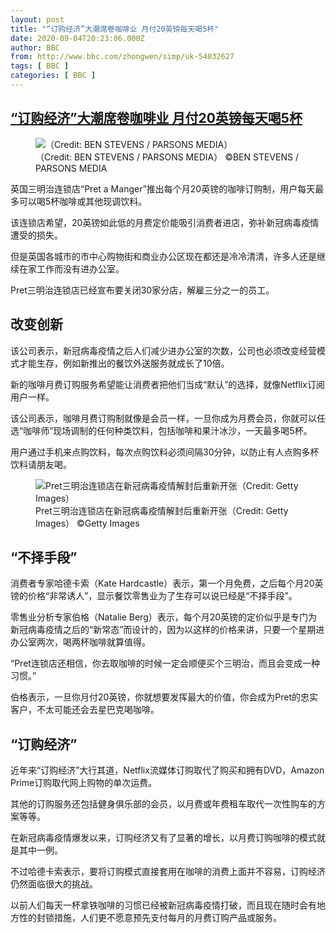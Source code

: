 ```yaml
---
layout: post
title: "“订购经济”大潮席卷咖啡业 月付20英镑每天喝5杯"
date: 2020-09-04T20:23:06.000Z
author: BBC
from: http://www.bbc.com/zhongwen/simp/uk-54032627
tags: [ BBC ]
categories: [ BBC ]
---
```

<!--1599250986000-->
[“订购经济”大潮席卷咖啡业 月付20英镑每天喝5杯](http://www.bbc.com/zhongwen/simp/uk-54032627)
------

<div>
<figure><img alt="（Credit: BEN STEVENS / PARSONS MEDIA）" src="https://ichef.bbci.co.uk/news/600/cpsprodpb/A2E9/production/_114250714_whatsubject.jpg" referrerpolicy="no-referrer"><br><figcaption>（Credit: BEN STEVENS / PARSONS MEDIA） ©BEN STEVENS / PARSONS MEDIA</figcaption></figure><p class="story-body__introduction">英国三明治连锁店“Pret a Manger”推出每个月20英镑的咖啡订购制，用户每天最多可以喝5杯咖啡或其他现调饮料。</p><p>该连锁店希望，20英镑如此低的月费定价能吸引消费者进店，弥补新冠病毒疫情遭受的损失。</p><p>但是英国各城市的市中心购物街和商业办公区现在都还是冷冷清清，许多人还是继续在家工作而没有进办公室。</p><p>Pret三明治连锁店已经宣布要关闭30家分店，解雇三分之一的员工。</p><h2 class="story-body__crosshead">改变创新</h2><p>该公司表示，新冠病毒疫情之后人们减少进办公室的次数，公司也必须改变经营模式才能生存，例如新推出的餐饮外送服务就成长了10倍。</p><p>新的咖啡月费订购服务希望能让消费者把他们当成“默认”的选择，就像Netflix订阅用户一样。</p><p>该公司表示，咖啡月费订购制就像是会员一样，一旦你成为月费会员，你就可以任选“咖啡师”现场调制的任何种类饮料，包括咖啡和果汁冰沙，一天最多喝5杯。</p><p>用户通过手机来点购饮料，每次点购饮料必须间隔30分钟，以防止有人点购多杯饮料请朋友喝。</p><figure><img alt="Pret三明治连锁店在新冠病毒疫情解封后重新开张（Credit: Getty Images）" src="https://ichef.bbci.co.uk/news/600/cpsprodpb/C9F9/production/_114250715_whatsubject.jpg" referrerpolicy="no-referrer"><br><figcaption>Pret三明治连锁店在新冠病毒疫情解封后重新开张（Credit: Getty Images） ©Getty Images</figcaption></figure><h2 class="story-body__crosshead">“不择手段”</h2><p>消费者专家哈德卡索（Kate Hardcastle）表示，第一个月免费，之后每个月20英镑的价格“非常诱人”，显示餐饮零售业为了生存可以说已经是“不择手段”。</p><p>零售业分析专家伯格（Natalie Berg）表示，每个月20英镑的定价似乎是专门为新冠病毒疫情之后的“新常态”而设计的，因为以这样的价格来讲，只要一个星期进办公室两次，喝两杯咖啡就算值得。</p><p>“Pret连锁店还相信，你去取咖啡的时候一定会顺便买个三明治，而且会变成一种习惯。”</p><p>伯格表示，一旦你月付20英镑，你就想要发挥最大的价值，你会成为Pret的忠实客户，不太可能还会去星巴克喝咖啡。</p><h2 class="story-body__crosshead">“订购经济”</h2><p>近年来“订购经济”大行其道，Netflix流媒体订购取代了购买和拥有DVD，Amazon Prime订购取代网上购物的单次运费。</p><p>其他的订购服务还包括健身俱乐部的会员，以月费或年费租车取代一次性购车的方案等等。</p><p>在新冠病毒疫情爆发以来，订购经济又有了显著的增长，以月费订购咖啡的模式就是其中一例。</p><p>不过哈德卡索表示，要将订购模式直接套用在咖啡的消费上面并不容易，订购经济仍然面临很大的挑战。</p><p>以前人们每天一杯拿铁咖啡的习惯已经被新冠病毒疫情打破，而且现在随时会有地方性的封锁措施，人们更不愿意预先支付每月的月费订购产品或服务。</p>
</div>
